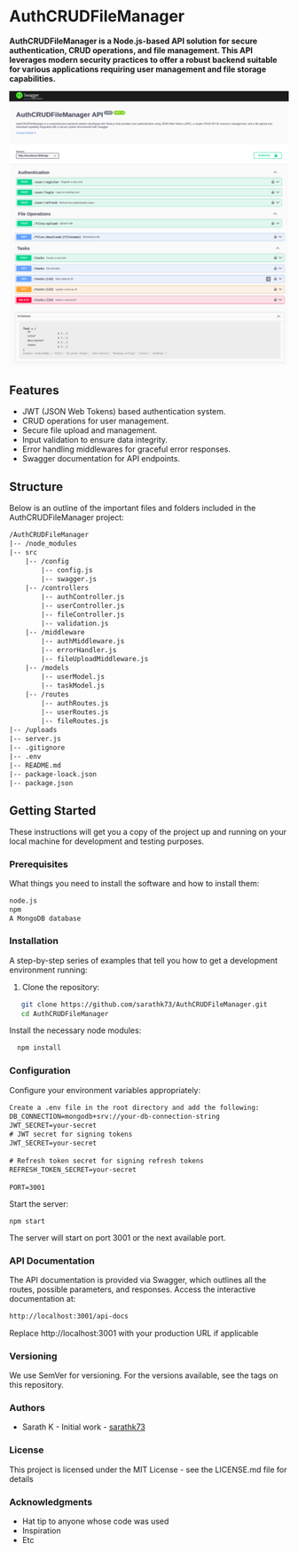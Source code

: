 # AuthCRUDFileManager
<b>AuthCRUDFileManager is a Node.js-based API solution for secure authentication, CRUD operations, and file management. This API leverages modern security practices to offer a robust backend suitable for various applications requiring user management and file storage capabilities.</b>

![Swagger UI](/images/task2_1.png)
![Swagger UI](/images/task2_2.png)

## Features

- JWT (JSON Web Tokens) based authentication system.
- CRUD operations for user management.
- Secure file upload and management.
- Input validation to ensure data integrity.
- Error handling middlewares for graceful error responses.
- Swagger documentation for API endpoints.

## Structure

Below is an outline of the important files and folders included in the AuthCRUDFileManager project:
```
/AuthCRUDFileManager
|-- /node_modules
|-- src
    |-- /config
        |-- config.js
        |-- swagger.js
    |-- /controllers
        |-- authController.js
        |-- userController.js
        |-- fileController.js
        |-- validation.js
    |-- /middleware
        |-- authMiddleware.js
        |-- errorHandler.js
        |-- fileUploadMiddleware.js
    |-- /models
        |-- userModel.js
        |-- taskModel.js
    |-- /routes
        |-- authRoutes.js
        |-- userRoutes.js
        |-- fileRoutes.js
|-- /uploads
|-- server.js
|-- .gitignore
|-- .env
|-- README.md
|-- package-loack.json
|-- package.json

```

## Getting Started

These instructions will get you a copy of the project up and running on your local machine for development and testing purposes.

### Prerequisites

What things you need to install the software and how to install them:

```
node.js
npm
A MongoDB database
```
### Installation

A step-by-step series of examples that tell you how to get a development environment running:

1. Clone the repository:
```bash
   git clone https://github.com/sarathk73/AuthCRUDFileManager.git
   cd AuthCRUDFileManager


```
Install the necessary node modules:
 ```bash
   npm install
```


### Configuration

Configure your environment variables appropriately:
```plain
Create a .env file in the root directory and add the following:
DB_CONNECTION=mongodb+srv://your-db-connection-string
JWT_SECRET=your-secret
# JWT secret for signing tokens
JWT_SECRET=your-secret

# Refresh token secret for signing refresh tokens
REFRESH_TOKEN_SECRET=your-secret

PORT=3001
```
Start the server:
```
npm start
```
The server will start on port 3001 or the next available port.


### API Documentation
The API documentation is provided via Swagger, which outlines all the routes, possible parameters, and responses. Access the interactive documentation at:
```bash
http://localhost:3001/api-docs
```
Replace http://localhost:3001 with your production URL if applicable

### Versioning
We use SemVer for versioning. For the versions available, see the tags on this repository.

### Authors

- Sarath K - Initial work - [sarathk73](https://github.com/sarathk73)

### License
This project is licensed under the MIT License - see the LICENSE.md file for details
### Acknowledgments
<ul>
   <li>Hat tip to anyone whose code was used</li>
   <li>Inspiration</li>
   <li>Etc</li>
</ul>
